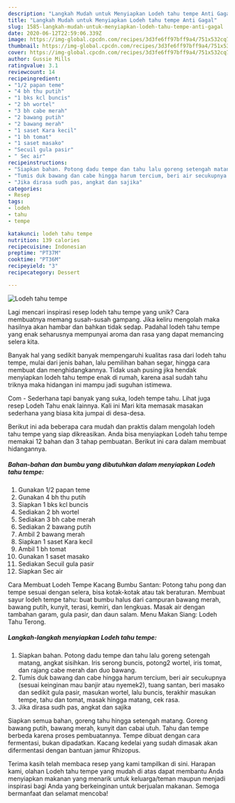```yaml
---
description: "Langkah Mudah untuk Menyiapkan Lodeh tahu tempe Anti Gagal"
title: "Langkah Mudah untuk Menyiapkan Lodeh tahu tempe Anti Gagal"
slug: 1585-langkah-mudah-untuk-menyiapkan-lodeh-tahu-tempe-anti-gagal
date: 2020-06-12T22:59:06.339Z
image: https://img-global.cpcdn.com/recipes/3d3fe6ff97bff9a4/751x532cq70/lodeh-tahu-tempe-foto-resep-utama.jpg
thumbnail: https://img-global.cpcdn.com/recipes/3d3fe6ff97bff9a4/751x532cq70/lodeh-tahu-tempe-foto-resep-utama.jpg
cover: https://img-global.cpcdn.com/recipes/3d3fe6ff97bff9a4/751x532cq70/lodeh-tahu-tempe-foto-resep-utama.jpg
author: Gussie Mills
ratingvalue: 3.1
reviewcount: 14
recipeingredient:
- "1/2 papan teme"
- "4 bh thu putih"
- "1 bks kcl buncis"
- "2 bh wortel"
- "3 bh cabe merah"
- "2 bawang putih"
- "2 bawang merah"
- "1 saset Kara kecil"
- "1 bh tomat"
- "1 saset masako"
- "Secuil gula pasir"
- " Sec air"
recipeinstructions:
- "Siapkan bahan. Potong dadu tempe dan tahu lalu goreng setengah matang, angkat sisihkan. Iris serong buncis, potong2 wortel, iris tomat, dan rajang cabe merah dan duo bawang."
- "Tumis duk bawang dan cabe hingga harum tercium, beri air secukupnya (sesuai keinginan mau banjir atau nyemek2), tuang santan, beri masako dan sedikit gula pasir, masukan wortel, lalu buncis, terakhir masukan tempe, tahu dan tomat, masak hingga matang, cek rasa."
- "Jika dirasa sudh pas, angkat dan sajika"
categories:
- Resep
tags:
- lodeh
- tahu
- tempe

katakunci: lodeh tahu tempe 
nutrition: 139 calories
recipecuisine: Indonesian
preptime: "PT37M"
cooktime: "PT36M"
recipeyield: "3"
recipecategory: Dessert

---
```



![Lodeh tahu tempe](https://img-global.cpcdn.com/recipes/3d3fe6ff97bff9a4/751x532cq70/lodeh-tahu-tempe-foto-resep-utama.jpg)

Lagi mencari inspirasi resep lodeh tahu tempe yang unik? Cara membuatnya memang susah-susah gampang. Jika keliru mengolah maka hasilnya akan hambar dan bahkan tidak sedap. Padahal lodeh tahu tempe yang enak seharusnya mempunyai aroma dan rasa yang dapat memancing selera kita.

Banyak hal yang sedikit banyak mempengaruhi kualitas rasa dari lodeh tahu tempe, mulai dari jenis bahan, lalu pemilihan bahan segar, hingga cara membuat dan menghidangkannya. Tidak usah pusing jika hendak menyiapkan lodeh tahu tempe enak di rumah, karena asal sudah tahu triknya maka hidangan ini mampu jadi suguhan istimewa.

Com - Sederhana tapi banyak yang suka, lodeh tempe tahu. Lihat juga resep Lodeh Tahu enak lainnya. Kali ini Mari kita memasak masakan sederhana yang biasa kita jumpai di desa-desa.


Berikut ini ada beberapa cara mudah dan praktis dalam mengolah lodeh tahu tempe yang siap dikreasikan. Anda bisa menyiapkan Lodeh tahu tempe memakai 12 bahan dan 3 tahap pembuatan. Berikut ini cara dalam membuat hidangannya.

<!--inarticleads1-->

##### Bahan-bahan dan bumbu yang dibutuhkan dalam menyiapkan Lodeh tahu tempe:

1. Gunakan 1/2 papan teme
1. Gunakan 4 bh thu putih
1. Siapkan 1 bks kcl buncis
1. Sediakan 2 bh wortel
1. Sediakan 3 bh cabe merah
1. Sediakan 2 bawang putih
1. Ambil 2 bawang merah
1. Siapkan 1 saset Kara kecil
1. Ambil 1 bh tomat
1. Gunakan 1 saset masako
1. Sediakan Secuil gula pasir
1. Siapkan  Sec air


Cara Membuat Lodeh Tempe Kacang Bumbu Santan: Potong tahu pong dan tempe sesuai dengan selera, bisa kotak-kotak atau tak beraturan. Membuat sayur lodeh tempe tahu: buat bumbu halus dari campuran bawang merah, bawang putih, kunyit, terasi, kemiri, dan lengkuas. Masak air dengan tambahan garam, gula pasir, dan daun salam. Menu Makan Siang: Lodeh Tahu Terong. 

<!--inarticleads2-->

##### Langkah-langkah menyiapkan Lodeh tahu tempe:

1. Siapkan bahan. Potong dadu tempe dan tahu lalu goreng setengah matang, angkat sisihkan. Iris serong buncis, potong2 wortel, iris tomat, dan rajang cabe merah dan duo bawang.
1. Tumis duk bawang dan cabe hingga harum tercium, beri air secukupnya (sesuai keinginan mau banjir atau nyemek2), tuang santan, beri masako dan sedikit gula pasir, masukan wortel, lalu buncis, terakhir masukan tempe, tahu dan tomat, masak hingga matang, cek rasa.
1. Jika dirasa sudh pas, angkat dan sajika


Siapkan semua bahan, goreng tahu hingga setengah matang. Goreng bawang putih, bawang merah, kunyit dan cabai utuh. Tahu dan tempe berbeda karena proses pembuatannya. Tempe dibuat dengan cara fermentasi, bukan dipadatkan. Kacang kedelai yang sudah dimasak akan difermentasi dengan bantuan jamur Rhizopus. 

Terima kasih telah membaca resep yang kami tampilkan di sini. Harapan kami, olahan Lodeh tahu tempe yang mudah di atas dapat membantu Anda menyiapkan makanan yang menarik untuk keluarga/teman maupun menjadi inspirasi bagi Anda yang berkeinginan untuk berjualan makanan. Semoga bermanfaat dan selamat mencoba!
